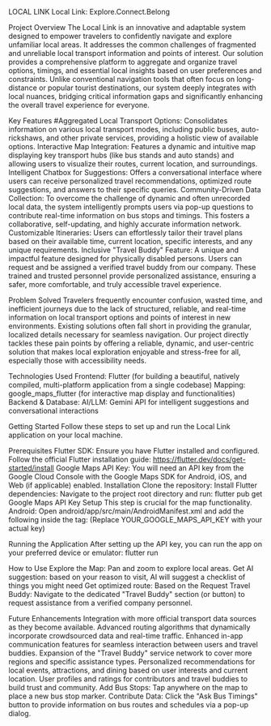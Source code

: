 LOCAL LINK
Local Link: Explore.Connect.Belong

Project Overview
The Local Link is an innovative and adaptable system designed to empower travelers to confidently navigate and explore unfamiliar local areas. It addresses the common challenges of fragmented and unreliable local transport information and points of interest. Our solution provides a comprehensive platform to aggregate and organize travel options, timings, and essential local insights based on user preferences and constraints. Unlike conventional navigation tools that often focus on long-distance or popular tourist destinations, our system deeply integrates with local nuances, bridging critical information gaps and significantly enhancing the overall travel experience for everyone.

Key Features
#Aggregated Local Transport Options: Consolidates information on various local transport modes, including public buses, auto-rickshaws, and other private services, providing a holistic view of available options. Interactive Map Integration: Features a dynamic and intuitive map displaying key transport hubs (like bus stands and auto stands) and allowing users to visualize their routes, current location, and surroundings. Intelligent Chatbox for Suggestions: Offers a conversational interface where users can receive personalized travel recommendations, optimized route suggestions, and answers to their specific queries. Community-Driven Data Collection: To overcome the challenge of dynamic and often unrecorded local data, the system intelligently prompts users via pop-up questions to contribute real-time information on bus stops and timings. This fosters a collaborative, self-updating, and highly accurate information network. Customizable Itineraries: Users can effortlessly tailor their travel plans based on their available time, current location, specific interests, and any unique requirements. Inclusive "Travel Buddy" Feature: A unique and impactful feature designed for physically disabled persons. Users can request and be assigned a verified travel buddy from our company. These trained and trusted personnel provide personalized assistance, ensuring a safer, more comfortable, and truly accessible travel experience.

Problem Solved
Travelers frequently encounter confusion, wasted time, and inefficient journeys due to the lack of structured, reliable, and real-time information on local transport options and points of interest in new environments. Existing solutions often fall short in providing the granular, localized details necessary for seamless navigation. Our project directly tackles these pain points by offering a reliable, dynamic, and user-centric solution that makes local exploration enjoyable and stress-free for all, especially those with accessibility needs.

Technologies Used
Frontend: Flutter (for building a beautiful, natively compiled, multi-platform application from a single codebase) Mapping: google_maps_flutter (for interactive map display and functionalities) Backend & Database: AI/LLM: Gemini API for intelligent suggestions and conversational interactions

Getting Started
Follow these steps to set up and run the Local Link application on your local machine.

Prerequisites
Flutter SDK: Ensure you have Flutter installed and configured. Follow the official Flutter installation guide: https://flutter.dev/docs/get-started/install Google Maps API Key: You will need an API key from the Google Cloud Console with the Google Maps SDK for Android, iOS, and Web (if applicable) enabled. Installation Clone the repository: Install Flutter dependencies: Navigate to the project root directory and run: flutter pub get Google Maps API Key Setup This step is crucial for the map functionality. Android: Open android/app/src/main/AndroidManifest.xml and add the following inside the tag: (Replace YOUR_GOOGLE_MAPS_API_KEY with your actual key)

Running the Application
After setting up the API key, you can run the app on your preferred device or emulator: flutter run

How to Use
Explore the Map: Pan and zoom to explore local areas. Get AI suggestion: based on your reason to visit, AI will suggest a checklist of things you might need Get optimized route: Based on the Request Travel Buddy: Navigate to the dedicated "Travel Buddy" section (or button) to request assistance from a verified company personnel.

Future Enhancements
Integration with more official transport data sources as they become available. Advanced routing algorithms that dynamically incorporate crowdsourced data and real-time traffic. Enhanced in-app communication features for seamless interaction between users and travel buddies. Expansion of the "Travel Buddy" service network to cover more regions and specific assistance types. Personalized recommendations for local events, attractions, and dining based on user interests and current location. User profiles and ratings for contributors and travel buddies to build trust and community. Add Bus Stops: Tap anywhere on the map to place a new bus stop marker. Contribute Data: Click the "Ask Bus Timings" button to provide information on bus routes and schedules via a pop-up dialog.
